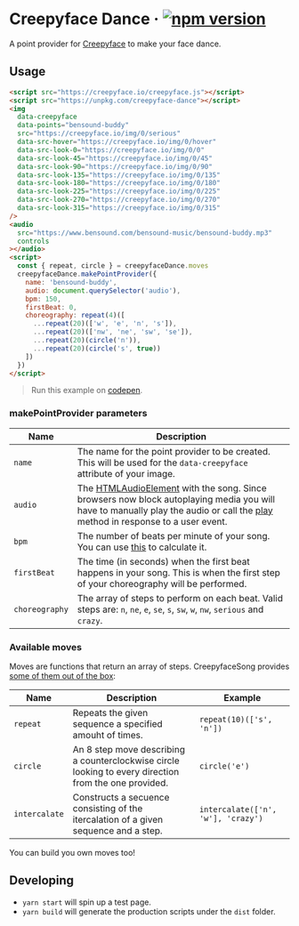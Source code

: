 # Creepyface Dance &middot; [![npm version](https://img.shields.io/npm/v/creepyface-dance.svg?style=flat)](https://www.npmjs.com/package/creepyface-dance)

A point provider for [Creepyface](https://github.com/4lejandrito/creepyface) to make your face dance.

## Usage

```html
<script src="https://creepyface.io/creepyface.js"></script>
<script src="https://unpkg.com/creepyface-dance"></script>
<img
  data-creepyface
  data-points="bensound-buddy"
  src="https://creepyface.io/img/0/serious"
  data-src-hover="https://creepyface.io/img/0/hover"
  data-src-look-0="https://creepyface.io/img/0/0"
  data-src-look-45="https://creepyface.io/img/0/45"
  data-src-look-90="https://creepyface.io/img/0/90"
  data-src-look-135="https://creepyface.io/img/0/135"
  data-src-look-180="https://creepyface.io/img/0/180"
  data-src-look-225="https://creepyface.io/img/0/225"
  data-src-look-270="https://creepyface.io/img/0/270"
  data-src-look-315="https://creepyface.io/img/0/315"
/>
<audio
  src="https://www.bensound.com/bensound-music/bensound-buddy.mp3"
  controls
></audio>
<script>
  const { repeat, circle } = creepyfaceDance.moves
  creepyfaceDance.makePointProvider({
    name: 'bensound-buddy',
    audio: document.querySelector('audio'),
    bpm: 150,
    firstBeat: 0,
    choreography: repeat(4)([
      ...repeat(20)(['w', 'e', 'n', 's']),
      ...repeat(20)(['nw', 'ne', 'sw', 'se']),
      ...repeat(20)(circle('n')),
      ...repeat(20)(circle('s', true))
    ])
  })
</script>
```

> Run this example on [codepen](https://codepen.io/4lejandrito/pen/vYOMNJE).

### makePointProvider parameters

| Name           | Description                                                                                                                                                                                                                                                                                                                 |
| -------------- | --------------------------------------------------------------------------------------------------------------------------------------------------------------------------------------------------------------------------------------------------------------------------------------------------------------------------- |
| `name`         | The name for the point provider to be created. This will be used for the `data-creepyface` attribute of your image.                                                                                                                                                                                                         |
| `audio`        | The [HTMLAudioElement](https://developer.mozilla.org/en-US/docs/Web/API/HTMLAudioElement) with the song. Since browsers now block autoplaying media you will have to manually play the audio or call the [play](https://developer.mozilla.org/en-US/docs/Web/API/HTMLMediaElement/play) method in response to a user event. |
| `bpm`          | The number of beats per minute of your song. You can use [this](http://www.beatsperminuteonline.com/) to calculate it.                                                                                                                                                                                                      |
| `firstBeat`    | The time (in seconds) when the first beat happens in your song. This is when the first step of your choreography will be performed.                                                                                                                                                                                         |
| `choreography` | The array of steps to perform on each beat. Valid steps are: `n`, `ne`, `e`, `se`, `s`, `sw`, `w`, `nw`, `serious` and `crazy`.                                                                                                                                                                                             |

### Available moves

Moves are functions that return an array of steps. CreepyfaceSong provides [some of them out of the box](https://github.com/4lejandrito/creepyface/blob/master/packages/creepyface-dance/src/index.ts#L93-L110):

| Name          | Description                                                                                           | Example                            |
| ------------- | ----------------------------------------------------------------------------------------------------- | ---------------------------------- |
| `repeat`      | Repeats the given sequence a specified amouht of times.                                               | `repeat(10)(['s', 'n'])`           |
| `circle`      | An 8 step move describing a counterclockwise circle looking to every direction from the one provided. | `circle('e')`                      |
| `intercalate` | Constructs a secuence consisting of the itercalation of a given sequence and a step.                  | `intercalate(['n', 'w'], 'crazy')` |

You can build you own moves too!

## Developing

- `yarn start` will spin up a test page.
- `yarn build` will generate the production scripts under the `dist` folder.
